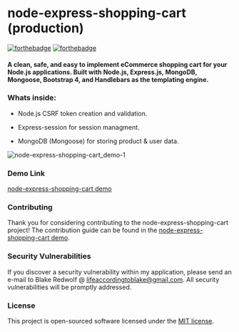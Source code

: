 # node-express-shopping-cart (production)

[![forthebadge](http://forthebadge.com/images/badges/uses-js.svg)](http://forthebadge.com) [![forthebadge](http://forthebadge.com/images/badges/powered-by-electricity.svg)](http://forthebadge.com)

#### A clean, safe, and easy to implement eCommerce shopping cart for your Node.js applications. Built with Node.js, Express.js, MongoDB, Mongoose, Bootstrap 4, and Handlebars as the templating engine.

### Whats inside:

+ Node.js CSRF token creation and validation.

+ Express-session for session managment.

+ MongoDB (Mongoose) for storing product & user data.

![node-express-shopping-cart_demo-1](https://user-images.githubusercontent.com/22486834/31053612-4e052858-a656-11e7-876a-340f1ebdacac.PNG)

### Demo Link

[node-express-shopping-cart demo](http://)

### Contributing

Thank you for considering contributing to the node-express-shopping-cart project! The contribution guide can be found in the [node-express-shopping-cart demo](http://).

### Security Vulnerabilities

If you discover a security vulnerability within my application, please send an e-mail to Blake Redwolf @ lifeaccordingtoblake@gmail.com. All security vulnerabilities will be promptly addressed.

### License

This project is open-sourced software licensed under the [MIT license](http://opensource.org/licenses/MIT).

